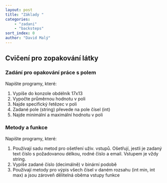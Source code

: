 ```yaml
---
layout: post
title: "Základy "
categories:
    - "zadani"
    - "backsteps"
sort_index: 0
author: "David Malý"
--- 
```



## Cvičení pro zopakování látky

### Zadání pro opakování práce s polem


Napište programy, které:


1. Vypíše do konzole obdélník 17x13
2. Vypočte průměrnou hodnotu v poli
3. Najde specifický řetězec v poli
4. Zadané pole (string) převede na pole čísel (int)
5. Najde minimální a maximální hodnotu v poli


### Metody a funkce


Napište programy, které:


1. Používají sadu metod pro ošetření uživ. vstupů. Ošetřují, jestli je zadaný text číslo s požadovanou délkou, rodné číslo a email. Vstupem je vždy string.
2. Vypíše zadané číslo (decimálně) v binární podobě
3. Používají metody pro výpis všech čísel v daném rozsahu (int min, int max) a jsou zároveň dělitelná oběma vstupy funkce

